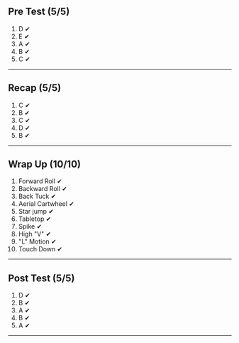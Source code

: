 ## Pre Test (5/5)
1) D  ✔
2) E  ✔
3) A  ✔
4) B  ✔
5) C  ✔
___
## Recap (5/5)
1) C  ✔
2) B  ✔
3) C  ✔
4) D  ✔
5) B  ✔
___
## Wrap Up (10/10)
1) Forward Roll  ✔
2) Backward Roll  ✔
3) Back Tuck  ✔
4) Aerial Cartwheel  ✔
5) Star jump  ✔
6) Tabletop  ✔
7) Spike  ✔
8) High "V"  ✔
9) "L" Motion  ✔
10) Touch Down  ✔
___
## Post Test (5/5)
1) D  ✔
2) B  ✔
3) A  ✔
4) B  ✔
5) A  ✔
___
